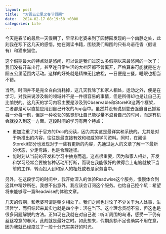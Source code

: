 ```yaml
---
layout: post
title:  "方圆五公里之春节假期"
date:   2024-02-17 08:19:58 +0800
categories: Life
---
```

今天是春节的最后一天假期了，早早和老婆来到了园博园发现的一个幽静之处，此刻我在写下这几天的感悟，她在阅读书籍，围绕我们周围的只有鸟语花香（假设有）和猫来猫往。

这个假期最大的特点就是悠闲，可以说是我们过这么多假期以来最悠闲的一次了：我们没有开车出行，甚至连日常生活的大社区都不曾离开，严格算来可能就是在方圆五公里范围内活动。这样的好处就是精神无比放松，一日便是三餐，睡眠也相当不错。

当然，时间并不是完全白白消耗掉，这几天我除了和家人相处，运动之外，便是在学习。对我来说涉及新的领域并不是一件很容易的事情，但是所得却也是让自己无比愉悦的。这几天的学习内容主要是涉及到Observable和StoreKit这两个框架，二者都是可以直接应用到自己开发的App当中。虽然并没有说刻意去强迫自己抓紧每一分每一刻，但是一种收获的感觉却让自己能尽量不浪费自己的时间，而是有机会就投入到这一方面。这段时间的学习有两个特点：

- 更加注重了对于官方的Doc的阅读，因为其实这是最详实和系统的。尤其是对于新推出的内容，往往是最直接有效和权威的学习资料。同时，在阅读Storekit部分也发现对于一些有更新的内容，先通过达人的文章了解一下最新的状态，少走弯路，也是合理途径。
- 能时刻从当前的开发和学习中抽身而退。这点很重要，因为和家人相处，开发和学习经常会要被各种活动所打断，而现在我能很好的做得合上电脑就放下当前的工作，转而投入到和家人的相处或者是家务当中。

另外，在这段学习的时间中，我开始深入的体验Readwise这个服务，慢慢体会到这其中精妙所在。我想不出意外，我应该会订阅这个服务。也给自己挖个坑：希望将来能够写一篇Readwise的体验文章。

几天的假期，和老婆可谓是朝夕相处了。我们之间也讨论了不少关于为人处事，生活哲学，而归结起来其实也就是四个字：活在当下。这个理念贯彻不易，但这也是很多问题解脱的方法。正如现在我就在对自己说：听听周围的鸟语，感受一下仍有丝丝凉意的春风，此刻就是最好之时。如此想来，假期余额不足也确实不用在意，因为我就已经度过了一段十分充实美好的时光。